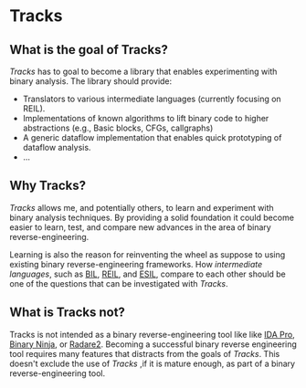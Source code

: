 # Tracks

## What is the goal of Tracks?

*Tracks* has to goal to become a library that enables experimenting with
binary analysis. The library should provide:
* Translators to various intermediate languages (currently focusing on REIL).
* Implementations of known algorithms to lift binary code to higher abstractions
(e.g., Basic blocks, CFGs, callgraphs)
* A generic dataflow implementation that enables quick prototyping of dataflow analysis.
* ...

## Why Tracks?
*Tracks* allows me, and potentially others, to learn and experiment with binary analysis techniques.
By providing a solid foundation it could become easier to learn, test, and compare new advances
in the area of binary reverse-engineering.

Learning is also the reason for reinventing the wheel as suppose to using existing binary
reverse-engineering frameworks.
How *intermediate languages*, such as [BIL](https://users.ece.cmu.edu/~aavgerin/papers/bap-cav-11.pdf),
[REIL](http://www.zynamics.com/downloads/csw09.pdf), and [ESIL](https://radare.gitbooks.io/radare2book/content/esil.html),
compare to each other should be one of the questions that can be investigated with *Tracks*. 

## What is Tracks not?

Tracks is not intended as a binary reverse-engineering tool like like [IDA Pro](https://www.hex-rays.com/products/ida/index.shtml),
[Binary Ninja](https://binary.ninja/), or [Radare2](https://radare.org/r/).
Becoming a successful binary reverse engineering tool requires
many features that distracts from the goals of *Tracks*. This doesn't exclude the use of *Tracks*
,if it is mature enough, as part of a binary reverse-engineering tool.

